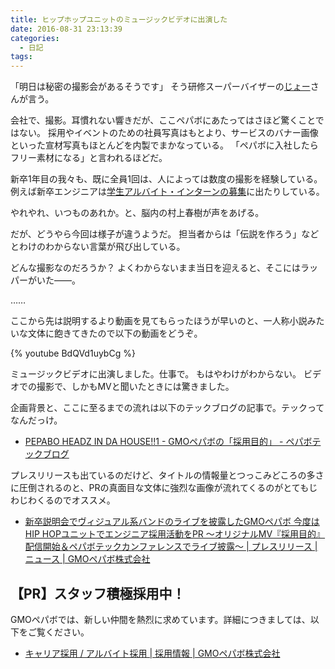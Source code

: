 ```yaml
---
title: ヒップホップユニットのミュージックビデオに出演した
date: 2016-08-31 23:13:39
categories:
  - 日記
tags:
---
```


「明日は秘密の撮影会があるそうです」
そう研修スーパーバイザーの[じょー](https://twitter.com/Joe_noh)さんが言う。

会社で、撮影。耳慣れない響きだが、ここペパボにあたってはさほど驚くことではない。
採用やイベントのための社員写真はもとより、サービスのバナー画像といった宣材写真もほとんどを内製でまかなっている。
「ペパボに入社したらフリー素材になる」と言われるほどだ。

新卒1年目の我々も、既に全員1回は、人によっては数度の撮影を経験している。
例えば新卒エンジニアは[学生アルバイト・インターンの募集](https://www.wantedly.com/projects/59762)に出たりしている。

やれやれ、いつものあれか。と、脳内の村上春樹が声をあげる。

だが、どうやら今回は様子が違うようだ。
担当者からは「伝説を作ろう」などとわけのわからない言葉が飛び出している。

どんな撮影なのだろうか？
よくわからないまま当日を迎えると、そこにはラッパーがいた――。

……

ここから先は説明するより動画を見てもらったほうが早いのと、一人称小説みたいな文体に飽きてきたので以下の動画をどうぞ。

{% youtube BdQVd1uybCg %}

ミュージックビデオに出演しました。仕事で。
もはやわけがわからない。
ビデオでの撮影で、しかもMVと聞いたときには驚きました。

企画背景と、ここに至るまでの流れは以下のテックブログの記事で。テックってなんだっけ。

- [PEPABO HEADZ IN DA HOUSE!!1 - GMOペパボの「採用目的」 - ペパボテックブログ](https://tech.pepabo.com/2016/08/31/pepabo-headz-in-da-house/)

プレスリリースも出ているのだけど、タイトルの情報量とつっこみどころの多さに圧倒されるのと、PRの真面目な文体に強烈な画像が流れてくるのがとてもじわじわくるのでオススメ。

- [新卒説明会でヴィジュアル系バンドのライブを披露したGMOペパボ 今度はHIP HOPユニットでエンジニア採用活動をPR ～オリジナルMV『採用目的』配信開始＆ペパボテックカンファレンスでライブ披露～ | プレスリリース | ニュース | GMOペパボ株式会社](https://pepabo.com/news/press/201608311300)

## 【PR】スタッフ積極採用中！

GMOペパボでは、新しい仲間を熱烈に求めています。詳細につきましては、以下をご覧ください。

- [キャリア採用 / アルバイト採用 | 採用情報 | GMOペパボ株式会社](https://pepabo.com/recruit/career/)

